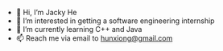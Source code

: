 - 👋 Hi, I’m Jacky He
- 👀 I’m interested in getting a software engineering internship
- 🌱 I’m currently learning C++ and Java
- 📫 Reach me via email to hunxiong@gmail.com

<!---
jh-jackyhe/jh-jackyhe is a ✨ special ✨ repository because its `README.md` (this file) appears on your GitHub profile.
You can click the Preview link to take a look at your changes.
--->
